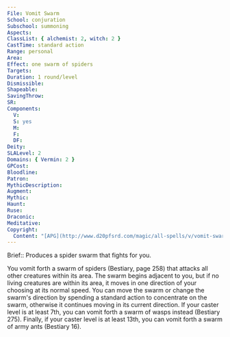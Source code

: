```yaml
---
File: Vomit Swarm
School: conjuration
Subschool: summoning
Aspects: 
ClassList: { alchemist: 2, witch: 2 }
CastTime: standard action
Range: personal
Area: 
Effect: one swarm of spiders
Targets: 
Duration: 1 round/level
Dismissible: 
Shapeable: 
SavingThrow: 
SR: 
Components:
  V: 
  S: yes
  M: 
  F: 
  DF: 
Deity: 
SLALevel: 2
Domains: { Vermin: 2 }
GPCost: 
Bloodline: 
Patron: 
MythicDescription: 
Augment: 
Mythic: 
Haunt: 
Ruse: 
Draconic: 
Meditative: 
Copyright:
  Content: "[APG](http://www.d20pfsrd.com/magic/all-spells/v/vomit-swarm)"
---
```

Brief:: Produces a spider swarm that fights for you.

You vomit forth a swarm of spiders (Bestiary, page 258) that attacks all other creatures within its area. The swarm begins adjacent to you, but if no living creatures are within its area, it moves in one direction of your choosing at its normal speed.  You can move the swarm or change the swarm's direction by spending a standard action to concentrate on the swarm, otherwise it continues moving in its current direction. If your caster level is at least 7th, you can vomit forth a swarm of wasps instead (Bestiary 275). Finally, if your caster level is at least 13th, you can vomit forth a swarm of army ants (Bestiary 16).
